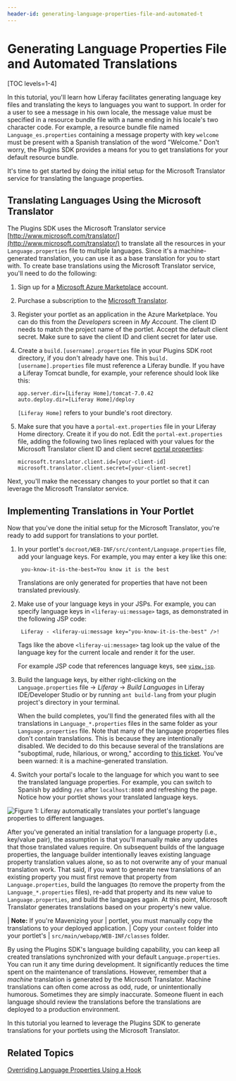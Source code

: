 ```yaml
---
header-id: generating-language-properties-file-and-automated-t
---
```


# Generating Language Properties File and Automated Translations

[TOC levels=1-4]

<!-- The beginning and ending test portlets can be found at the following:
Begin: https://github.com/liferay/liferay-docs/tree/6.2.x/develop/tutorials/code/liferay-mvc/prefs/begin/event-listing-portlet
End: https://github.com/liferay/liferay-docs/tree/6.2.x/develop/tutorials/code/loc/lang-trans/end/event-listing-portlet
-->

In this tutorial, you'll learn how Liferay facilitates generating language key
files and translating the keys to languages you want to support. In order for a
user to see a message in his own locale, the message value must be specified in
a resource bundle file with a name ending in his locale's two character code.
For example, a resource bundle file named `Language_es.properties` containing a
message property with key `welcome` must be present with a Spanish translation
of the word "Welcome." Don't worry, the Plugins SDK provides a means for you to
get translations for your default resource bundle.

It's time to get started by doing the initial setup for the Microsoft Translator
service for translating the language properties. 

## Translating Languages Using the Microsoft Translator

The Plugins SDK uses the Microsoft Translator service
[http://www.microsoft.com/translator/](http://www.microsoft.com/translator/) to
translate all the resources in your `Language.properties` file to multiple
languages. Since it's a machine-generated translation, you can use it as a base
translation for you to start with. To create base translations using the
Microsoft Translator service, you'll need to do the following:

1.  Sign up for a
    [Microsoft Azure Marketplace](https://datamarket.azure.com/home) account. 

2.  Purchase a subscription to the
    [Microsoft Translator](https://datamarket.azure.com/dataset/bing/microsofttranslator).

3.  Register your portlet as an application in the Azure Marketplace. You can do
    this from the *Developers* screen in *My Account*. The client ID needs to
    match the project name of the portlet. Accept the default client secret.
    Make sure to save the client ID and client secret for later use. 

4.  Create a `build.[username].properties` file in your Plugins SDK root
    directory, if you don't already have one. This `build.[username].properties`
    file must reference a Liferay bundle. If you have a Liferay Tomcat bundle,
    for example, your reference should look like this: 

        app.server.dir=[Liferay Home]/tomcat-7.0.42
        auto.deploy.dir=[Liferay Home]/deploy

    `[Liferay Home]` refers to your bundle's root directory.

5.  Make sure that you have a `portal-ext.properties` file in your Liferay Home 
    directory. Create it if you do not. Edit the `portal-ext.properties` file, 
    adding the following two lines replaced with your values for the Microsoft
    Translator client ID and client secret
    [portal properties](https://docs.liferay.com/portal/6.2/propertiesdoc/portal.properties.html#Microsoft%20Translator):

        microsoft.translator.client.id=[your-client-id]
        microsoft.translator.client.secret=[your-client-secret]

Next, you'll make the necessary changes to your portlet so that it can leverage 
the Microsoft Translator service.
 
## Implementing Translations in Your Portlet

Now that you've done the initial setup for the Microsoft Translator, you're ready to 
add support for translations to your portlet.

1. In your portlet's `docroot/WEB-INF/src/content/Language.properties` file, add
   your language keys. For example, you may enter a key like this one: 

        you-know-it-is-the-best=You know it is the best

    Translations are only generated for properties that have not been translated
    previously. 

2. Make use of your language keys in your JSPs. For example, you can specify
   language keys in `<liferay-ui:message>` tags, as demonstrated in the
   following JSP code: 

        Liferay - <liferay-ui:message key="you-know-it-is-the-best" />!

    Tags like the above `<liferay-ui:message>` tag look up the value of the
    language key for the current locale and render it for the user.

    For example JSP code that references language keys, see
    [`view.jsp`](https://github.com/liferay/liferay-docs/blob/6.2.x/develop/tutorials/code/loc/lang-trans/end/event-listing-portlet/docroot/html/locationlisting/view.jsp).

3. Build the language keys, by either right-clicking on the
   `Language.properties` file &rarr; *Liferay* &rarr; *Build Languages* in
   Liferay IDE/Developer Studio or by running `ant build-lang` from your plugin
   project's directory in your terminal. 

    When the build completes, you'll find the generated files with all the
    translations in `Language_*.properties` files in the same folder as your
    `Language.properties` file. Note that many of the language properties files
    don't contain translations. This is because they are intentionally disabled.
    We decided to do this because several of the translations are "suboptimal,
    rude, hilarious, or wrong," according to [this ticket](https://issues.liferay.com/browse/LPS-29246). 
    You've been warned: it is a machine-generated translation. 

4. Switch your portal's locale to the language for which you want to see the
   translated language properties. For example, you can switch to 
   Spanish by adding `/es` after `localhost:8080` 
   and refreshing the page. Notice how your portlet shows your translated
   language keys.

![Figure 1: Liferay automatically translates your portlet's language properties to different languages.](../../images/portlet-localization-generated-translation.PNG)

After you've generated an initial translation for a language property (i.e.,
key/value pair), the assumption is that you'll manually make any updates that
those translated values require. On subsequent builds of the language
properties, the language builder intentionally leaves existing language property
translation values alone, so as to not overwrite any of your manual translation
work. That said, if you want to generate new translations of an existing
property you must first remove that property from `Language.properties`, build
the languages (to remove the property from the `Language_*.properties` files),
re-add that property and its new value to `Language.properties`, and build the
languages again. At this point, Microsoft Translator generates translations
based on your property's new value. 

| **Note:** If you're Mavenizing your
| portlet, you must manually copy the translations to your deployed application.
| Copy your `content` folder into your portlet's
| `src/main/webapp/WEB-INF/classes` folder.

By using the Plugins SDK's language building capability, you can keep all
created translations synchronized with your default `Language.properties`. You
can run it any time during development. It significantly reduces the time spent
on the maintenance of translations. However, remember that a *machine*
translation is generated by the Microsoft Translator. Machine translations can
often come across as odd, rude, or unintentionally humorous. Sometimes they are
simply inaccurate. Someone fluent in each language should review the
translations before the translations are deployed to a production environment. 

In this tutorial you learned to leverage the Plugins SDK to generate 
translations for your portlets using the Microsoft Translator.

## Related Topics

[Overriding Language Properties Using a Hook](/docs/6-2/tutorials/-/knowledge_base/t/overriding-language-properties-using-a-hook)


